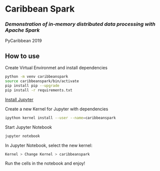 # Caribbean Spark

### *Demonstration of in-memory distributed data processing with Apache Spark*
PyCaribbean 2019

## How to use

Create Virtual Environmet and install dependencies

```bash
python -m venv caribbeanspark
source caribbeanspark/bin/activate
pip install pip --upgrade
pip install -r requirements.txt 
```

[Install Jupyter](https://jupyter.org/install.html)

Create a new Kernel for Jupyter with dependencies

```bash
ipython kernel install --user --name=caribbeanspark
```

Start Jupyter Notebook

```bash
jupyter notebook
```

In Jupyter Notebook, select the new kernel:

```bash
Kernel > Change Kernel > caribbeanspark
```

Run the cells in the notebook and enjoy!


